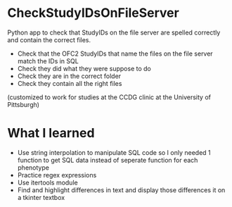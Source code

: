 # CheckStudyIDsOnFileServer
Python app to check that StudyIDs on the file server are spelled correctly and contain the correct files.

* Check that the OFC2 StudyIDs that name the files on the file server match the IDs in SQL
* Check they did what they were suppose to do
* Check they are in the correct folder
* Check they contain all the right files

(customized to work for studies at the CCDG clinic at the University of Pittsburgh)

# What I learned
* Use string interpolation to manipulate SQL code so I only needed 1 function to get SQL data instead of seperate function for each phenotype
* Practice regex expressions
* Use itertools module
* Find and highlight differences in text and display those differences it on a tkinter textbox
